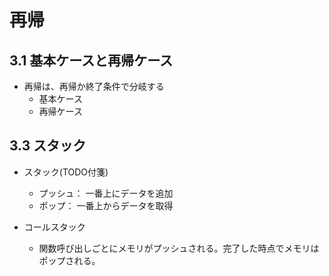 # 再帰

## 3.1 基本ケースと再帰ケース

- 再帰は、再帰か終了条件で分岐する
  - 基本ケース
  - 再帰ケース

## 3.3 スタック

- スタック(TODO付箋)
  - プッシュ： 一番上にデータを追加
  - ポップ： 一番上からデータを取得

- コールスタック
  - 関数呼び出しごとにメモリがプッシュされる。完了した時点でメモリはポップされる。

  